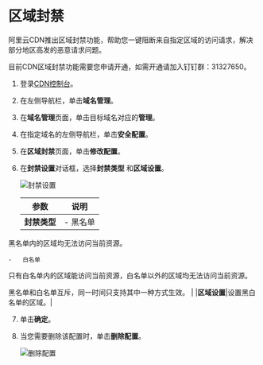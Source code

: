 # 区域封禁

阿里云CDN推出区域封禁功能，帮助您一键阻断来自指定区域的访问请求，解决部分地区高发的恶意请求问题。

目前CDN区域封禁功能需要您申请开通，如需开通请加入钉钉群：31327650。

1.  登录[CDN控制台](https://cdn.console.aliyun.com)。

2.  在左侧导航栏，单击**域名管理**。

3.  在**域名管理**页面，单击目标域名对应的**管理**。

4.  在指定域名的左侧导航栏，单击**安全配置**。

5.  在**区域封禁**页面，单击**修改配置**。

6.  在**封禁设置**对话框，选择**封禁类型** 和**区域设置**。

    ![封禁设置](https://static-aliyun-doc.oss-accelerate.aliyuncs.com/assets/img/zh-CN/2009068951/p139752.png)

    |参数|说明|
    |--|--|
    |**封禁类型**|    -   黑名单

黑名单内的区域均无法访问当前资源。

    -   白名单

只有白名单内的区域能访问当前资源，白名单以外的区域均无法访问当前资源。

黑名单和白名单互斥，同一时间只支持其中一种方式生效。 |
    |**区域设置**|设置黑白名单的区域。|

7.  单击**确定**。

8.  当您需要删除该配置时，单击**删除配置**。

    ![删除配置](https://static-aliyun-doc.oss-accelerate.aliyuncs.com/assets/img/zh-CN/3009068951/p139757.png)


